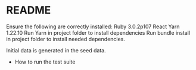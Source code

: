 # README

Ensure the following are correctly installed:
Ruby 3.0.2p107
React
Yarn 1.22.10
Run Yarn in project folder to install dependencies
Run bundle install in project folder to install needed dependencies.

Initial data is generated in the seed data.

* How to run the test suite

